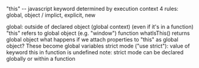 "this" -- javascript keyword
determined by execution context
4 rules: global, object / implict, explicit, new

global:
outside of declared object (global context) (even if it's in a function)
"this" refers to global object (e.g. "window")
function whatIsThis() returns global object
what happens if we attach properties to "this" as global object?
These become global variables
strict mode ("use strict"): value of keyword this in function is undefined
note: strict mode can be declared globally or within a function